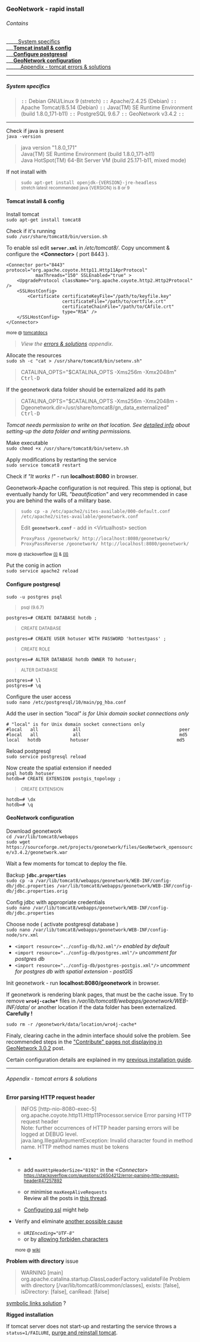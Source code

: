 ### GeoNetwork - rapid install

###### Contains

\_\_\_\_\_[System specifics](#system-specifics)  
\_\_\_**[Tomcat install & config](#tomcat-install--config)**  
\_\_\_**[Configure postgresql](#configure-postgresql)**  
\_\_\_**[GeoNetwork configuration](#geonetwork-configuration)**  
\_\_\_\_\_\_[Appendix - tomcat errors & solutions](#appendix---tomcat-errors--solutions)

---

##### System specifics

> <kbd>::</kbd> Debian GNU/Linux 9 (stretch) <kbd>::</kbd> Apache/2.4.25 (Debian) <kbd>::</kbd> Apache Tomcat/8.5.14 (Debian) <kbd>::</kbd> Java(TM) SE Runtime Environment (build 1.8.0_171-b11) <kbd>::</kbd> PostgreSQL 9.6.7 <kbd>::</kbd> GeoNetwork v3.4.2 <kbd>::</kbd>

---

Check if java is present  
`java -version`  
> java version "1.8.0_171"  
> Java(TM) SE Runtime Environment (build 1.8.0_171-b11)  
> Java HotSpot(TM) 64-Bit Server VM (build 25.171-b11, mixed mode)

If not install with  
> `sudo apt-get install openjdk-{VERSION}-jre-headless`  
> <sup>stretch latest recommended java {VERSION} is 8 or 9</sup>

#### Tomcat install & config

Install tomcat  
`sudo apt-get install tomcat8`

Check if it's running  
`sudo /usr/share/tomcat8/bin/version.sh`

To enable ssl edit **`server.xml`** in _/etc/tomcat8/_. Copy uncomment & configure the __\<Connector\>__ ( port 8443 ).

    <Connector port="8443" protocol="org.apache.coyote.http11.Http11AprProtocol"
               maxThreads="150" SSLEnabled="true" >
        <UpgradeProtocol className="org.apache.coyote.http2.Http2Protocol" />
        <SSLHostConfig>
            <Certificate certificateKeyFile="/path/to/keyfile.key"
                         certificateFile="/path/to/certfile.crt"
                         certificateChainFile="/path/to/CAfile.crt"
                         type="RSA" />
        </SSLHostConfig>
    </Connector>

<sup>more @ [tomcatdocs](http://tomcat.apache.org/tomcat-8.5-doc/ssl-howto.html)</sup>

> _View the [errors & solutions](#appendix---tomcat-errors--solutions) appendix_.

Allocate the resources  
`sudo sh -c "cat > /usr/share/tomcat8/bin/setenv.sh"`

> CATALINA\_OPTS="$CATALINA_OPTS -Xms256m -Xmx2048m"  
> <kbd>Ctrl-D</kbd>

If the geonetwork data folder should be externalized add its path  
> CATALINA\_OPTS="$CATALINA\_OPTS -Xms256m -Xmx2048m -Dgeonetwork.dir=/usr/share/tomcat8/gn\_data\_externalized"  
> <kbd>Ctrl-D</kbd>

_Tomcat needs permission to write on that location. See [detailed info][di] about setting-up the data folder and writing permissions._

[di]: https://github.com/zer0mode/GNdplyi#data-directory

Make executable  
`sudo chmod +x /usr/share/tomcat8/bin/setenv.sh`

Apply modifications by restarting the service  
`sudo service tomcat8 restart`  

Check if _"It works !"_ - run **localhost:8080** in browser.

Geonetwork-Apache configuration is not required. This step is optional, but eventually handy for URL _"beautification"_ and very recommended in case you are behind the walls of a military base.  
> `sudo cp -a /etc/apache2/sites-available/000-default.conf /etc/apache2/sites-available/geonetwork.conf`
>
> Edit **`geonetwork.conf`** - add in \<Virtualhost\> section  
> ```
> ProxyPass /geonetwork/ http://localhost:8080/geonetwork/  
> ProxyPassReverse /geonetwork/ http://localhost:8080/geonetwork/  
> ```  
<sup>more @ stackoverflow [(I)](https://stackoverflow.com/questions/13550121/apache-tomcat-proxypass-and-proxypassreverse#27746392) & [(II)](https://stackoverflow.com/questions/31534188/redirect-apache-to-tomcat-8-with-mod-proxy)</sup>

Put the conig in action  
`sudo service apache2 reload`

#### Configure postgresql

`sudo -u postgres psql`  
> <sup>psql (9.6.7)</sup>

`postgres=# CREATE DATABASE hotdb ;`  
> <sup>CREATE DATABASE</sup>

`postgres=# CREATE USER hotuser WITH PASSWORD 'hottestpass' ;`  
> <sup>CREATE ROLE</sup>

`postgres=# ALTER DATABASE hotdb OWNER TO hotuser;`  
> <sup>ALTER DATABASE</sup>

`postgres=# \l`  
`postgres=# \q`

Configure the user access  
`sudo nano /etc/postgresql/10/main/pg_hba.conf`

Add the user in section _"local" is for Unix domain socket connections only_
```
# "local" is for Unix domain socket connections only  
#local   all             all                                     peer  
#local   all             all                                     md5  
local   hotdb           hotuser                                 md5
```

Reload postgresql  
`sudo service postgresql reload`

Now create the spatial extension if needed  
`psql hotdb hotuser`  
`hotdb=# CREATE EXTENSION postgis_topology ;`  
> <sup>CREATE EXTENSION</sup>

`hotdb=# \dx`  
`hotdb=# \q`

#### GeoNetwork configuration

Download geonetwork  
`cd /var/lib/tomcat8/webapps`  
`sudo wget https://sourceforge.net/projects/geonetwork/files/GeoNetwork_opensource/v3.4.2/geonetwork.war`

Wait a few moments for tomcat to deploy the file.

Backup **`jdbc.properties`**  
`sudo cp -a /var/lib/tomcat8/webapps/geonetwork/WEB-INF/config-db/jdbc.properties /var/lib/tomcat8/webapps/geonetwork/WEB-INF/config-db/jdbc.properties.orig`

Config jdbc with appropriate credentials  
`sudo nano /var/lib/tomcat8/webapps/geonetwork/WEB-INF/config-db/jdbc.properties`

Choose node ( activate postgresql database )  
`sudo nano /var/lib/tomcat8/webapps/geonetwork/WEB-INF/config-node/srv.xml`

- `<import resource="../config-db/h2.xml"/>` _enabled by default_
- `<import resource="../config-db/postgres.xml"/>` _uncomment for postgres db_
- `<import resource="../config-db/postgres-postgis.xml"/>` _uncomment for postgres db with spatial extension - postGIS_

Init geonetwork - run **localhost:8080/geonetwork** in browser.

If geonetwork is rendering blank pages, that must be the cache issue. Try to remove __`wro4j-cache*`__ files in _/var/lib/tomcat8/webapps/geonetwork/WEB-INF/data/_ or another location if the data folder has been externalized. **Carefully !**

`sudo rm -r /geonetwork/data/location/wro4j-cache*`

Finaly, clearing cache in the admin interface should solve the problem. See recommended steps in the ["Contribute" pages not displaying in GeoNetwork 3.0.2][cpndig] post.

[cpndig]: http://osgeo-org.1560.x6.nabble.com/Contribute-pages-not-displaying-in-GeoNetwork-3-0-2-tp5324713p5327628.html

Certain configuration details are explained in my [previous installation guide][pig].

[pig]: https://github.com/zer0mode/GNdplyi

---

###### Appendix - tomcat errors & solutions

__Error parsing HTTP request header__
> INFOS [http-nio-8080-exec-5] org.apache.coyote.http11.Http11Processor.service Error parsing HTTP request header  
>     Note: further occurrences of HTTP header parsing errors will be logged at DEBUG level.  
>     java.lang.IllegalArgumentException: Invalid character found in method name. HTTP method names must be tokens  

* - add `maxHttpHeaderSize="8192"` in the _\<Connector\>_  
<sup>https://stackoverflow.com/questions/26504212/error-parsing-http-request-header#47257892</sup>

  - or minimise `maxKeepAliveRequests`  
Review all the posts in [this thread](https://stackoverflow.com/questions/18819180/tomcat-7-0-43-info-error-parsing-http-request-header).

  - [Configuring ssl](https://stackoverflow.com/questions/38891866/when-spring-boot-startup-throw-out-the-method-names-must-be-tokens-exception#41728777) might help

- Verify and eliminate [another possible cause][apc]
  - *`URIEncoding="UTF-8"`*
  - or by [allowing forbiden characters][afc]  

  <sup>more @ [wiki](https://wiki.apache.org/tomcat/FAQ/CharacterEncoding#How)</sup>

[apc]: https://stackoverflow.com/questions/41053653/tomcat-8-is-not-able-to-handle-get-request-with-in-query-parameters/44005213#46053161
[afc]: https://stackoverflow.com/questions/41053653/tomcat-8-is-not-able-to-handle-get-request-with-in-query-parameters/44005213#44005213

__Problem with directory__ issue

> WARNING [main] org.apache.catalina.startup.ClassLoaderFactory.validateFile Problem with directory [/var/lib/tomcat8/common/classes], exists: [false], isDirectory: [false], canRead: [false]

[symbolic links solution][sls] ?

[sls]: https://stackoverflow.com/questions/27337674/folder-issues-with-tomcat-7-on-ubuntu#41043514

__Rigged installation__

If tomcat server does not start-up and restarting the service throws a `status=1/FAILURE`, [purge and reinstall tomcat][part].

[part]: https://stackoverflow.com/questions/36259907/service-tomcat8-failed-to-start-by-using-service-tomcat8-start/50987693#50987693
